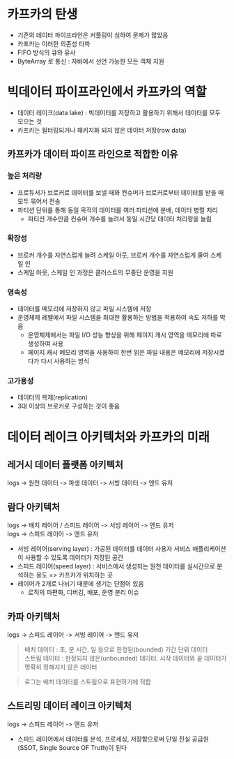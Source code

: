 # 카프카의 탄생
- 기존의 데이터 파이프라인은 커플링이 심하여 문제가 많았음
- 카프카는 이러한 의존성 타파
- FIFO 방식의 큐와 유사
- ByteArray 로 통신 : 자바에서 선언 가능한 모든 객체 지원

# 빅데이터 파이프라인에서 카프카의 역할
- 데이터 레이크(data lake) : 빅데이터를 저장하고 활용하기 위해서 데이터를 모두 모으는 것
- 카프카는 필터링되거나 패키지화 되지 않은 데이터 저장(row data)

## 카프카가 데이터 파이프 라인으로 적합한 이유
### 높은 처리량
- 프로듀서가 브로커로 데이터를 보낼 때와 컨슈머가 브로커로부터 데이터를 받을 때 모두 묶어서 전송
- 파티션 단위를 통해 동일 목적의 데이터를 여러 파티션에 분배, 데이터 병렬 처리
  - 파티션 개수만큼 컨슈머 개수를 늘려서 동일 시간당 데이터 처리량을 늘림

### 확장성
- 브로커 개수를 자연스럽게 늘려 스케일 아웃, 브로커 개수를 자연스럽게 줄여 스케일 인
- 스케일 아웃, 스케일 인 과정은 클러스트의 무중단 운영을 지원

### 영속성
- 데이터를 메모리에 저장하지 않고 파일 시스템에 저장
- 운영체제 레벨에서 파일 시스템을 최대한 활용하는 방법을 적용하여 속도 저하를 막음
  - 운영체제에서는 파일 I/O 성능 향상을 위해 페이지 캐시 영역을 메모리에 따로 생성하여 사용
  - 페이지 캐시 메모리 영역을 사용하여 한번 읽은 파일 내용은 메모리에 저장시켰다가 다시 사용하는 방식

### 고가용성
- 데이터의 복제(replication)
- 3대 이상의 브로커로 구성하는 것이 좋음

# 데이터 레이크 아키텍처와 카프카의 미래
## 레거시 데이터 플랫폼 아키텍처
logs -> 원천 데이터 -> 파생 데이터 -> 서빙 데이터 -> 엔드 유저

## 람다 아키텍처
logs -> 배치 레이어 / 스피드 레이어 -> 서빙 레이어 -> 엔드 유저  
logs -> 스피드 레이어 -> 엔드 유저

- 서빙 레이어(serving layer) : 가공된 데이터를 데이터 사용자 서비스 애플리케이션이 사용할 수 있도록 데이터가 저장된 공간
- 스피드 레이어(speed layer) : 서비스에서 생성되는 원천 데이터를 실시간으로 분석하는 용도 => 카프카가 위치하는 곳
- 레이어가 2개로 나뉘기 때문에 생기는 단점이 있음
  - 로직의 파편화, 디버깅, 배포, 운영 분리 이슈

## 카파 아키텍처
logs -> 스피드 레이어 -> 서빙 레이어 -> 엔드 유저

> 배치 데이터 : 초, 분 시간, 일 등으로 한정된(bounded) 기간 단위 데이터  
> 스트림 데이터 : 한정되지 않은(unbounded) 데이터. 시작 데이터와 끝 데이터가 명확히 정해지지 않은 데이터

> 로그는 배치 데이터를 스트림으로 표현하기에 적합

## 스트리밍 데이터 레이크 아키텍처
logs -> 스피드 레이어 -> 엔드 유저

- 스피드 레이어에서 데이터를 분석, 프로세싱, 저장함으로써 단일 진실 공급원(SSOT, Single Source OF Truth)이 된다